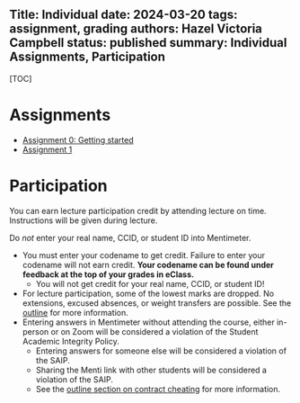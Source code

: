 Title: Individual
date: 2024-03-20
tags: assignment, grading
authors: Hazel Victoria Campbell
status: published
summary: Individual Assignments, Participation
----

[TOC]

# Assignments

* [Assignment 0: Getting started]({filename}/individual/assignment0.md)
* [Assignment 1]({filename}/individual/assignment1.md)

# Participation

You can earn lecture participation credit by attending lecture on time. Instructions will be given during lecture.

<p class="warning">Do <em>not</em> enter your real name, CCID, or student ID into Mentimeter.</p>

* You must enter your codename to get credit. Failure to enter your codename will not earn credit. **Your codename can be found under feedback at the top of your grades in eClass.**
    * You will not get credit for your real name, CCID, or student ID!
* For lecture participation, some of the lowest marks are dropped. No extensions, excused absences, or weight transfers are possible. See the [outline]({filename}/general/outline.md#missed-term-work-participation) for more information.
* Entering answers in Mentimeter without attending the course, either in-person or on Zoom will be considered a violation of the Student Academic Integrity Policy.
    * Entering answers for someone else will be considered a violation of the SAIP.
    * Sharing the Menti link with other students will be considered a violation of the SAIP.
    * See the [outline section on contract cheating]({filename}/general/outline.md#contract-cheating-cs-courses) for more information.
